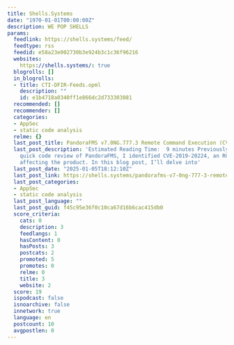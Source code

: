 ```yaml
---
title: Shells.Systems
date: "1970-01-01T00:00:00Z"
description: WE POP SHELLS
params:
  feedlink: https://shells.systems/feed/
  feedtype: rss
  feedid: e58a23e002730b3e924b3c1c36f96216
  websites:
    https://shells.systems/: true
  blogrolls: []
  in_blogrolls:
  - title: CTI-DFIR-Feeds.opml
    description: ""
    id: e1b4718a0340ff1e866dc2d733303081
  recommended: []
  recommender: []
  categories:
  - AppSec
  - static code analysis
  relme: {}
  last_post_title: PandoraFMS v7.0NG.777.3 Remote Command Execution (CVE-2024-11320)
  last_post_description: 'Estimated Reading Time:  9 minutes Previously, during a
    quick code review of PandoraFMS, I identified CVE-2019-20224, an RCE vulnerability
    affecting the product. In this blog post, I’ll delve into'
  last_post_date: "2025-01-05T18:12:10Z"
  last_post_link: https://shells.systems/pandorafms-v7-0ng-777-3-remote-command-execution-cve-2024-11320/
  last_post_categories:
  - AppSec
  - static code analysis
  last_post_language: ""
  last_post_guid: f45c95e36f0c10ca67d16b6cac415db0
  score_criteria:
    cats: 0
    description: 3
    feedlangs: 1
    hasContent: 0
    hasPosts: 3
    postcats: 2
    promoted: 5
    promotes: 0
    relme: 0
    title: 3
    website: 2
  score: 19
  ispodcast: false
  isnoarchive: false
  innetwork: true
  language: en
  postcount: 10
  avgpostlen: 0
---
```

